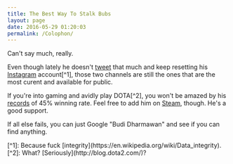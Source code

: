 ```yaml
---
title: The Best Way To Stalk Bubs
layout: page
date: 2016-05-29 01:20:03
permalink: /Colophon/
---
```

Can't say much, really.

Even though lately he doesn't [tweet](https://twitter.com/budi) that much and keep resetting his [Instagram](https://instagram.com/mmmbut/) account[^1], those two channels are still the ones that are the most curent and available for public.

If you're into gaming and avidly play DOTA[^2], you won't be amazed by his [records](http://www.dotabuff.com/players/115010700) of 45% winning rate. Feel free to add him on [Steam](http://steamcommunity.com/id/mmmbut/), though. He's a good support.

If all else fails, you can just Google "Budi Dharmawan" and see if you can find anything.

<section class="footnotes" markdown="1">
[^1]: Because fuck [integrity](https://en.wikipedia.org/wiki/Data_integrity).
[^2]: What? [Seriously](http://blog.dota2.com/)?
</section>

